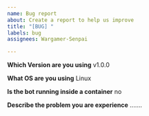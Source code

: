 ```yaml
---
name: Bug report
about: Create a report to help us improve
title: "[BUG] "
labels: bug
assignees: Wargamer-Senpai

---
```


**Which Version are you using**
v1.0.0

**What OS are you using**
Linux

**Is the bot running inside a container**
no

**Describe the problem you are experience**
.......
